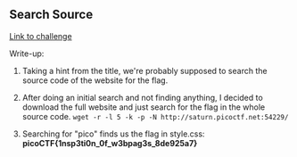 ## Search Source

[Link to challenge](https://play.picoctf.org/practice/challenge/295?)

Write-up:

1. Taking a hint from the title, we're probably supposed to search the source code of the website for the flag.

2. After doing an initial search and not finding anything, I decided to download the full website and just search for the flag in the whole source code.
`wget -r -l 5 -k -p -N http://saturn.picoctf.net:54229/`

3. Searching for "pico" finds us the flag in style.css: **picoCTF{1nsp3ti0n_0f_w3bpag3s_8de925a7}**